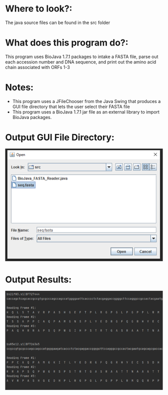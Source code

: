 # Where to look?:

The java source files can be found in the src folder

# What does this program do?:

This program uses BioJava 1.7.1 packages to intake a FASTA file, parse out each accession number and DNA sequence, and print out the amino acid chain associated with ORFs 1-3

# Notes:

- This program uses a JFileChooser from the Java Swing that produces a GUI file directory that lets the user select their FASTA file 
- This program uses a BioJava 1.7.1 jar file as an external library to import BioJava packages.

# Output GUI File Directory:
![Image of Output](https://github.com/srusher/BioJava-FASTA-Reader/blob/master/Output2.PNG)

# Output Results:
![Image of Output](https://github.com/srusher/BioJava-FASTA-Reader/blob/master/Output1.PNG)
